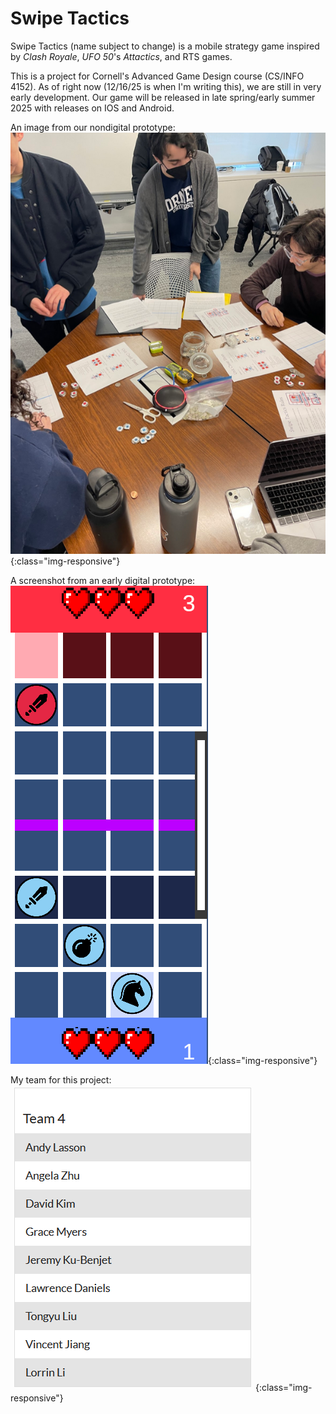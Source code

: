 # Swipe Tactics

Swipe Tactics (name subject to change) is a mobile strategy game inspired by *Clash Royale*, *UFO 50*'s *Attactics*, and RTS games.

This is a project for Cornell's Advanced Game Design course (CS/INFO 4152). As of right now (12/16/25 is when I'm writing this), we are still in very early development.
Our game will be released in late spring/early summer 2025 with releases on IOS and Android.

An image from our nondigital prototype:
![nondigital_prototype](/assets/swipe_nondigital.png){:class="img-responsive"}

A screenshot from an early digital prototype:
![gameplay_prototype](/assets/swipe_gameplay_prototype.png){:class="img-responsive"}

My team for this project:
![team_roster](/assets/team_4.png){:class="img-responsive"}